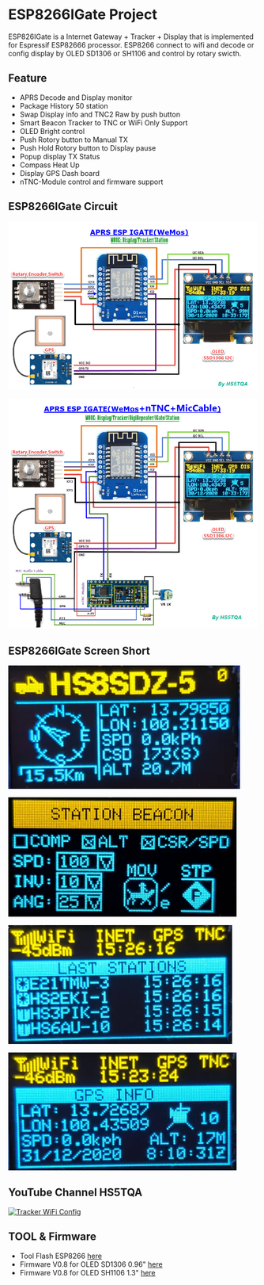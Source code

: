 # ESP8266IGate Project
ESP826IGate is a Internet Gateway + Tracker + Display that is implemented for Espressif ESP82666 processor.
ESP8266 connect to wifi and decode or config display by OLED SD1306 or SH1106 and control by rotary swicth.

## Feature
- APRS Decode and Display monitor
- Package History 50 station
- Swap Display info and TNC2 Raw by push button
- Smart Beacon Tracker to TNC or WiFi Only Support
- OLED Bright control
- Push Rotory button to Manual TX
- Push Hold Rotory button to Display pause
- Popup display TX Status
- Compass Heat Up
- Display GPS Dash board
- nTNC-Module control and firmware support

## ESP8266IGate Circuit

![Tracker WiFi](Image/ESP8266_IGATE_noTNC.png)

![HT_Inteface](Image/ESP8266_IGATE_TNC_MIC.png)

## ESP8266IGate Screen Short

![screen_tracker](ScreenShort/tracker.png)

![screen_config](ScreenShort/configstation.png)

![screen_laststation](ScreenShort/laststation.png)

![screen_gps](ScreenShort/gps.png)

## YouTube Channel HS5TQA
[![Tracker WiFi Config](https://i.ytimg.com/an_webp/NZghU2nAoFs/mqdefault_6s.webp?du=3000&sqp=CPWkwZEG&rs=AOn4CLC1s0jDO4CqiDyEiHtKSvkPtRkB8g)](https://www.youtube.com/watch?v=NZghU2nAoFs&t=728s "Tracker WiFi Config")
## TOOL & Firmware

- Tool Flash ESP8266 [here](Firmware/ESP8266Flasher.rar)
- Firmware V0.8 for OLED SD1306 0.96" [here](Firmware/ESP_IGate_SD1306.bin)
- Firmware V0.8 for OLED SH1106 1.3" [here](Firmware/ESP_IGate_SH1106.bin)
